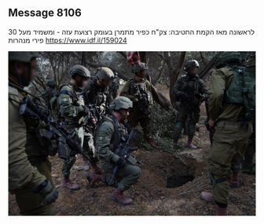 ## Message 8106

לראשונה מאז הקמת החטיבה:
צק"ח כפיר מתמרן בעומק רצועת עזה - ומשמיד מעל 30 פירי מנהרות
https://www.idf.il/159024

![Photo](./8106/8106_photo.jpg)

